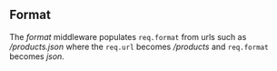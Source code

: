 ## Format

The _format_ middleware populates `req.format` from urls such as _/products.json_ where the `req.url` becomes _/products_ and `req.format` becomes _json_. 
